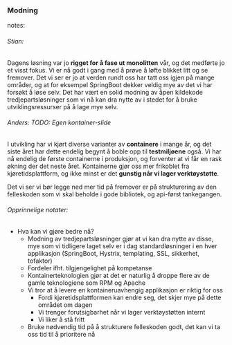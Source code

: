 ### Modning


notes:
###### Stian:

Dagens løsning var jo **rigget for å fase ut monolitten** vår, og det medførte jo et visst fokus. Vi er nå godt i gang med å prøve å løfte blikket litt og se fremover. Det vi ser er jo at verden rundt oss har tatt oss igjen på mange områder, og at for eksempel SpringBoot dekker veldig mye av det vi har forsøkt å løse selv. Det har vært en solid modning av åpen kildekode tredjepartsløsninger som vi nå kan dra nytte av i stedet for å bruke utviklingsressurser på å lage mye selv.

###### Anders: TODO: Egen kontainer-slide
I utvikling har vi kjørt diverse varianter av **containere** i mange år, og det siste året har dette endelig begynt å boble opp til **testmiljøene** også. Vi har nå endelig de første containerne i produksjon, og forventer at vi får en rask økning der det neste året. Kontainerne gjør oss mer frikoblet fra kjøretidsplattform, og ikke minst er det **gunstig når vi lager verktøystøtte**.

Det vi ser vi bør legge ned mer tid på fremover er på strukturering av den felleskoden som vi skal beholde i gode bibliotek, og api-først tankegangen.


###### Opprinnelige notater:
* Hva kan vi gjøre bedre nå?
  * Modning av tredjepartsløsninger gjør at vi kan dra nytte av disse, mye som vi tidligere laget selv er i dag standardløsninger i en hver applikasjon (SpringBoot, Hystrix, templating, SSL, sikkerhet, tofaktor)
  * Fordeler ifht. tilgjengelighet på kompetanse
  * Kontainerteknologien gjør at det er naturlig å droppe flere av de gamle teknologiene som RPM og Apache
  * Vi tror at å levere en kontaineruavhengig applikasjon er riktig for oss
    * Fordi kjøretidsplattformen kan endre seg, det skjer mye på dette området om dagen
    * Vi trenger forutsigbarhet når vi lager verktøystøtten internt
    * Vi liker å stå fritt
  * Bruke nødvendig tid på å strukturere felleskoden godt, det kan vi ta oss tid til å prioritere nå
